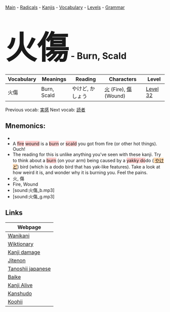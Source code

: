 <style> bigfont {font-size: 100px}</style>
[Main](../README.md) -
[Radicals](../radicals.md) -
[Kanjis](../kanjis.md) -
[Vocabulary](../vocabulary.md) -
[Levels](../levels.md) -
[Grammar](../grammar.md)
# <bigfont> 火傷</bigfont> - Burn, Scald 

| Vocabulary | Meanings | Reading | Characters | Level |
| --- | --- | --- | --- | --- |
| 火傷 | Burn, Scald | やけど, かしょう |  [火](../kanjis/火.md) (Fire), [傷](../kanjis/傷.md) (Wound) | [Level 32](../levels/wk_level32.md) |

Previous vocab: [実感](実感.md) Next vocab: [読者](読者.md) 

## Mnemonics:

* 
* A <span style="background-color:#ffcccb"> fire</span> <span style="background-color:#ffcccb"> wound</span> is a <span style="background-color:#ffcccb"> burn</span> or <span style="background-color:#ffcccb"> scald</span> you got from fire (or other hot things). Ouch!
* The reading for this is unlike anything you've seen with these kanji. Try to think about a <span style="background-color:#ffcccb"> burn</span> (on your arm) being caused by a <span style="background-color:#ffcccb"> yakky do</span>do (<span style="background-color:#fed8b1"> [やけど](https://jisho.org/search/やけど)</span>) bird (which is a dodo bird that has yak-like features). Take a look at how weird it is, and wonder why it is burning you. Feel the pains.
* 火, 傷
* Fire, Wound
* [sound:火傷_b.mp3]
* [sound:火傷_g.mp3]


## Links 

| Webpage |
| --- |
| [Wanikani          ](https://www.wanikani.com/kanji/火傷) |
| [Wiktionary        ](https://en.wiktionary.org/wiki/火傷) |
| [Kanji damage      ](http://www.kanjidamage.com/kanji/search?utf8=✓&q=火傷) |
| [Jitenon           ](https://jitenon.com/kanji/火傷) |
| [Tanoshii japanese ](https://www.tanoshiijapanese.com/dictionary/kanji.cfm?k=火傷) |
| [Baike             ](https://baike.baidu.com/item/火傷) |
| [Kanji Alive       ](https://app.kanjialive.com/火傷) |
| [Kanshudo          ](https://www.kanshudo.com/searchmn?q=火傷) |
| [Koohii            ](https://kanji.koohii.com/study/kanji/火傷) |
